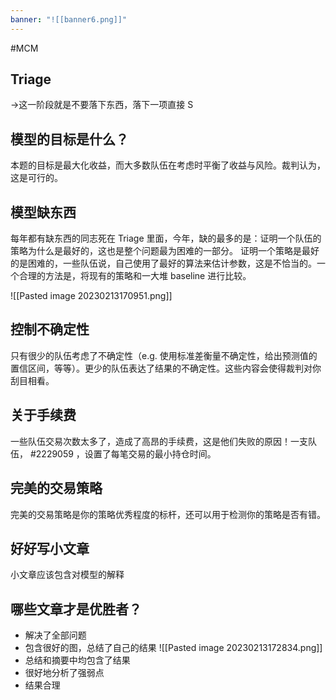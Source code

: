 ```yaml
---
banner: "![[banner6.png]]"
---
```

#MCM 

## Triage
->这一阶段就是不要落下东西，落下一项直接 S

## 模型的目标是什么？
本题的目标是最大化收益，而大多数队伍在考虑时平衡了收益与风险。裁判认为，这是可行的。

## 模型缺东西
每年都有缺东西的同志死在 Triage 里面，今年，缺的最多的是：证明一个队伍的策略为什么是最好的，这也是整个问题最为困难的一部分。
证明一个策略是最好的是困难的，一些队伍说，自己使用了最好的算法来估计参数，这是不恰当的。一个合理的方法是，将现有的策略和一大堆 baseline 进行比较。

![[Pasted image 20230213170951.png]]

## 控制不确定性
只有很少的队伍考虑了不确定性（e.g. 使用标准差衡量不确定性，给出预测值的置信区间，等等）。更少的队伍表达了结果的不确定性。这些内容会使得裁判对你刮目相看。

## 关于手续费
一些队伍交易次数太多了，造成了高昂的手续费，这是他们失败的原因！一支队伍， #2229059 ，设置了每笔交易的最小持仓时间。

## 完美的交易策略
完美的交易策略是你的策略优秀程度的标杆，还可以用于检测你的策略是否有错。

## 好好写小文章
小文章应该包含对模型的解释

## 哪些文章才是优胜者？
- 解决了全部问题
- 包含很好的图，总结了自己的结果
![[Pasted image 20230213172834.png]]
- 总结和摘要中均包含了结果
- 很好地分析了强弱点
- 结果合理
